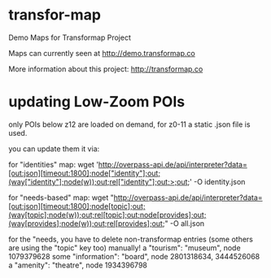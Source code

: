 transfor-map
============

Demo Maps for Transformap Project

Maps can currently seen at http://demo.transformap.co

More information about this project: http://transformap.co


# updating Low-Zoom POIs

only POIs below z12 are loaded on demand, for z0-11 a static .json file is used.

you can update them it via:

for "identities" map:
wget 'http://overpass-api.de/api/interpreter?data=[out:json][timeout:1800];node["identity"];out;(way["identity"];node(w));out;rel["identity"];out;>;out;' -O identity.json

for "needs-based" map:
wget "http://overpass-api.de/api/interpreter?data=[out:json][timeout:1800];node[topic];out;(way[topic];node(w));out;rel[topic];out;node[provides];out;(way[provides];node(w));out;rel[provides];out;" -O all.json

for the "needs, you have to delete non-transformap entries (some others are using the "topic" key too) manually!
    a "tourism": "museum", node 1079379628
    some "information": "board", node 2801318634, 3444526068
    a "amenity": "theatre", node 1934396798


